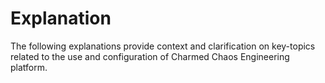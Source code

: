 # Explanation

The following explanations provide context and clarification on key-topics related to the use and configuration of Charmed Chaos Engineering platform.
